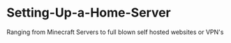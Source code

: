 # Setting-Up-a-Home-Server
Ranging from Minecraft Servers to full blown self hosted websites or VPN's
